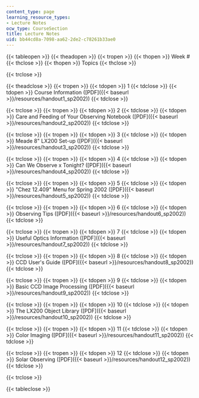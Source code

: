 ```yaml
---
content_type: page
learning_resource_types:
- Lecture Notes
ocw_type: CourseSection
title: Lecture Notes
uid: bb44cd8a-7098-aa62-2de2-c78261b33ae0
---
```


{{< tableopen >}}
{{< theadopen >}}
{{< tropen >}}
{{< thopen >}}
Week #
{{< thclose >}}
{{< thopen >}}
Topics
{{< thclose >}}

{{< trclose >}}

{{< theadclose >}}
{{< tropen >}}
{{< tdopen >}}
1
{{< tdclose >}}
{{< tdopen >}}
Course Information ([PDF]({{< baseurl >}}/resources/handout1_sp2002))
{{< tdclose >}}

{{< trclose >}}
{{< tropen >}}
{{< tdopen >}}
2
{{< tdclose >}}
{{< tdopen >}}
Care and Feeding of Your Observing Notebook ([PDF]({{< baseurl >}}/resources/handout2_sp2002))
{{< tdclose >}}

{{< trclose >}}
{{< tropen >}}
{{< tdopen >}}
3
{{< tdclose >}}
{{< tdopen >}}
Meade 8" LX200 Set-up ([PDF]({{< baseurl >}}/resources/handout3_sp2002))
{{< tdclose >}}

{{< trclose >}}
{{< tropen >}}
{{< tdopen >}}
4
{{< tdclose >}}
{{< tdopen >}}
Can We Observe x Tonight? ([PDF]({{< baseurl >}}/resources/handout4_sp2002))
{{< tdclose >}}

{{< trclose >}}
{{< tropen >}}
{{< tdopen >}}
5
{{< tdclose >}}
{{< tdopen >}}
"Chez 12.409" Menu for Spring 2002 ([PDF]({{< baseurl >}}/resources/handout5_sp2002))
{{< tdclose >}}

{{< trclose >}}
{{< tropen >}}
{{< tdopen >}}
6
{{< tdclose >}}
{{< tdopen >}}
Observing Tips ([PDF]({{< baseurl >}}/resources/handout6_sp2002))
{{< tdclose >}}

{{< trclose >}}
{{< tropen >}}
{{< tdopen >}}
7
{{< tdclose >}}
{{< tdopen >}}
Useful Optics Information ([PDF]({{< baseurl >}}/resources/handout7_sp2002))
{{< tdclose >}}

{{< trclose >}}
{{< tropen >}}
{{< tdopen >}}
8
{{< tdclose >}}
{{< tdopen >}}
CCD User's Guide ([PDF]({{< baseurl >}}/resources/handout8_sp2002))
{{< tdclose >}}

{{< trclose >}}
{{< tropen >}}
{{< tdopen >}}
9
{{< tdclose >}}
{{< tdopen >}}
Basic CCD Image Processing ([PDF]({{< baseurl >}}/resources/handout9_sp2002))
{{< tdclose >}}

{{< trclose >}}
{{< tropen >}}
{{< tdopen >}}
10
{{< tdclose >}}
{{< tdopen >}}
The LX200 Object Library ([PDF]({{< baseurl >}}/resources/handout10_sp2002))
{{< tdclose >}}

{{< trclose >}}
{{< tropen >}}
{{< tdopen >}}
11
{{< tdclose >}}
{{< tdopen >}}
Color Imaging ([PDF]({{< baseurl >}}/resources/handout11_sp2002))
{{< tdclose >}}

{{< trclose >}}
{{< tropen >}}
{{< tdopen >}}
12
{{< tdclose >}}
{{< tdopen >}}
Solar Observing ([PDF]({{< baseurl >}}/resources/handout12_sp2002))
{{< tdclose >}}

{{< trclose >}}

{{< tableclose >}}